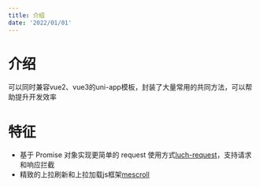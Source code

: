 ```yaml
---
title: 介绍
date: '2022/01/01'
---
```


# 介绍
可以同时兼容vue2、vue3的uni-app模板，封装了大量常用的共同方法，可以帮助提升开发效率

# 特征
- 基于 Promise 对象实现更简单的 request 使用方式[luch-request](https://www.quanzhan.co/luch-request/)，支持请求和响应拦截
- 精致的上拉刷新和上拉加载js框架[mescroll](http://www.mescroll.com/)
